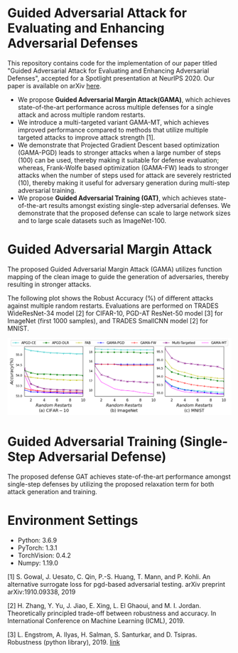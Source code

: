 # Guided Adversarial Attack for Evaluating and Enhancing Adversarial Defenses

This repository contains code for the implementation of our paper titled "Guided Adversarial Attack for Evaluating and Enhancing Adversarial Defenses", accepted for a Spotlight presentation at NeurIPS 2020. Our paper is available on arXiv [here](https://arxiv.org/abs/2011.14969).


 - We propose **Guided Adversarial Margin Attack(GAMA)**, which achieves state-of-the-art performance across multiple defenses for a single attack and across multiple random restarts.
 - We introduce a multi-targeted variant GAMA-MT, which achieves improved performance compared to methods that utilize multiple targeted attacks to improve attack strength [1]. 
 - We demonstrate that Projected Gradient Descent based optimization (GAMA-PGD) leads to stronger attacks when a large number of steps (100) can be used, thereby making it suitable for defense evaluation; whereas, Frank-Wolfe based optimization (GAMA-FW) leads to stronger attacks when the number of steps used for attack are severely restricted (10), thereby making it useful for adversary generation during multi-step adversarial training.
 - We propose **Guided Adversarial Training (GAT)**, which achieves state-of-the-art results amongst existing single-step adversarial defenses. We demonstrate that the proposed defense can scale to large network sizes and to large scale datasets such as ImageNet-100.
    
# Guided Adversarial Margin Attack 

The proposed Guided Adversarial Margin Attack (GAMA) utilizes function mapping of the clean image to guide the generation of adversaries, thereby resulting in stronger attacks.

The following plot shows the Robust Accuracy (%) of different attacks against multiple random restarts. Evaluations are performed on TRADES WideResNet-34 model [2] for CIFAR-10, PGD-AT ResNet-50 model [3] for ImageNet (first 1000 samples), and TRADES SmallCNN model [2] for MNIST.

<p align="left">
    <img src="https://github.com/GaurangSriramanan/GAMA-GAT/blob/main/GAMA_Robustness_vs_RR.PNG" width="1000"\>
</p>

# Guided Adversarial Training (Single-Step Adversarial Defense)

The proposed defense GAT achieves state-of-the-art performance amongst single-step defenses by utilizing the proposed relaxation term for both attack generation and training.


# Environment Settings
+ Python: 3.6.9
+ PyTorch: 1.3.1
+ TorchVision: 0.4.2
+ Numpy: 1.19.0

[1] S. Gowal, J. Uesato, C. Qin, P.-S. Huang, T. Mann, and P. Kohli. An alternative surrogate loss for pgd-based adversarial testing. arXiv preprint arXiv:1910.09338, 2019

[2] H. Zhang, Y. Yu, J. Jiao, E. Xing, L. El Ghaoui, and M. I. Jordan. Theoretically principled trade-off between robustness and accuracy. In International Conference on Machine Learning (ICML), 2019.

[3] L. Engstrom, A. Ilyas, H. Salman, S. Santurkar, and D. Tsipras. Robustness (python library), 2019. [link](https://github.com/MadryLab/robustness)

